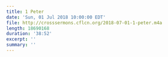 ```yaml
---
title: 1 Peter
date: 'Sun, 01 Jul 2018 10:00:00 EDT'
file: http://crosssermons.cflcn.org/2018-07-01-1-peter.m4a
length: 18690168
duration: '38:52'
excerpt: ''
summary: ''
---
```

